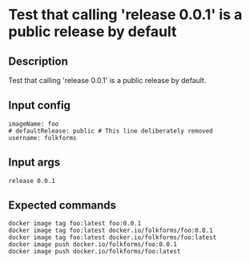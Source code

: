 # Test that calling 'release 0.0.1' is a public release by default

## Description

Test that calling 'release 0.0.1' is a public release by default.

## Input config

    imageName: foo
    # defaultRelease: public # This line deliberately removed
    username: folkforms

## Input args

    release 0.0.1

## Expected commands

    docker image tag foo:latest foo:0.0.1
    docker image tag foo:latest docker.io/folkforms/foo:0.0.1
    docker image tag foo:latest docker.io/folkforms/foo:latest
    docker image push docker.io/folkforms/foo:0.0.1
    docker image push docker.io/folkforms/foo:latest
